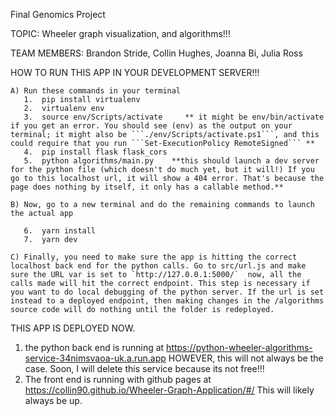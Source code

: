 Final Genomics Project 

TOPIC: Wheeler graph visualization, and algorithms!!!

TEAM MEMBERS: Brandon Stride, Collin Hughes, Joanna Bi, Julia Ross


HOW TO RUN THIS APP IN YOUR DEVELOPMENT SERVER!!!

    A) Run these commands in your terminal
       1.  pip install virtualenv
       2.  virtualenv env
       3.  source env/Scripts/activate     ** it might be env/bin/activate if you get an error. You should see (env) as the output on your terminal; it might also be ```./env/Scripts/activate.ps1```, and this could require that you run ```Set-ExecutionPolicy RemoteSigned``` **
       4.  pip install flask flask_cors
       5.  python algorithms/main.py    **this should launch a dev server for the python file (which doesn't do much yet, but it will!) If you go to this localhost url, it will show a 404 error. That's because the page does nothing by itself, it only has a callable method.**

    B) Now, go to a new terminal and do the remaining commands to launch the actual app

       6.  yarn install
       7.  yarn dev

    C) Finally, you need to make sure the app is hitting the correct localhost back end for the python calls. Go to src/url.js and make sure the URL var is set to `http://127.0.0.1:5000/`  now, all the calls made will hit the correct endpoint. This step is necessary if you want to do local debugging of the python server. If the url is set instead to a deployed endpoint, then making changes in the /algorithms source code will do nothing until the folder is redeployed.

    
THIS APP IS DEPLOYED NOW.

1. the python back end is running at https://python-wheeler-algorithms-service-34nimsvaoa-uk.a.run.app HOWEVER, this will not always be the case. Soon, I will delete this service because its not free!!!
2. The front end is running with github pages at https://collin90.github.io/Wheeler-Graph-Application/#/ This will likely always be up. 


    
